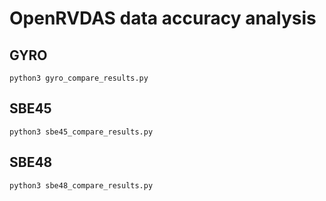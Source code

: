 # OpenRVDAS data accuracy analysis

## GYRO

`python3 gyro_compare_results.py`

## SBE45

`python3 sbe45_compare_results.py`

## SBE48

`python3 sbe48_compare_results.py`